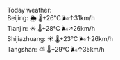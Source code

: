 Today weather:  
Beijing: 🌦   🌡️+26°C 🌬️↑31km/h  
Tianjin: ☀️   🌡️+28°C 🌬️↗26km/h  
Shijiazhuang: ☀️   🌡️+23°C 🌬️↑26km/h  
Tangshan: ⛅️  🌡️+29°C 🌬️↑35km/h  
